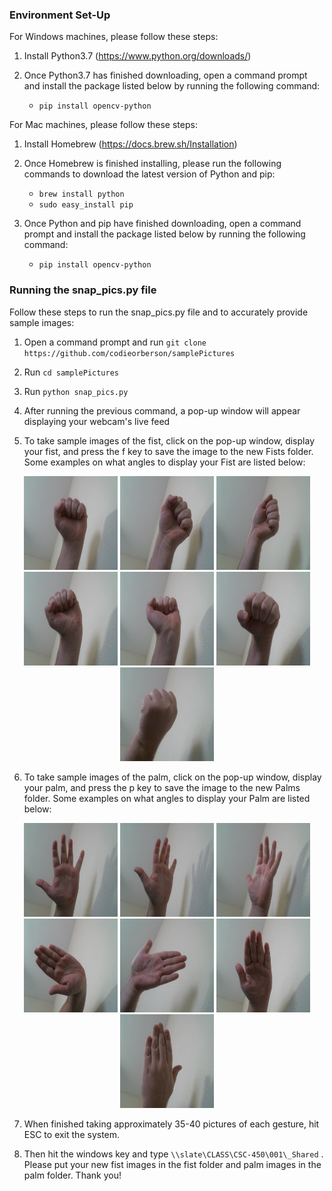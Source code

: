 ### Environment Set-Up

 For Windows machines, please follow these steps:

1. Install Python3.7 (https://www.python.org/downloads/)

2. Once Python3.7 has finished downloading, open a command prompt and install the package listed below by running the following command:
   + `pip install opencv-python`
   

 For Mac machines, please follow these steps:
 
1. Install Homebrew (https://docs.brew.sh/Installation)

2. Once Homebrew is finished installing, please run the following commands to download the latest version of Python and pip:
   + `brew install python`
   + `sudo easy_install pip`
   
3. Once Python and pip have finished downloading, open a command prompt and install the package listed below by running the following command:
   + `pip install opencv-python`
   
### Running the snap_pics.py file

 Follow these steps to run the snap_pics.py file and to accurately provide sample images:
 
 1. Open a command prompt and run  `git clone https://github.com/codieorberson/samplePictures`
 
 2. Run `cd samplePictures`

 3. Run `python snap_pics.py`

 4. After running the previous command, a pop-up window will appear displaying your webcam's live feed
 
 5. To take sample images of the fist, click on the pop-up window, display your fist, and press the f key to save the image to the new Fists folder. Some examples on what angles to display your Fist are listed below:
 
 <p align="center">
    <img src="https://raw.githubusercontent.com/codieorberson/samplePictures/master/readme_pics/fist0.75012501246309651.jpg" width="150" height="150">
    <img src="https://raw.githubusercontent.com/codieorberson/samplePictures/master/readme_pics/fist0.75012501246309652.jpg" width="150" height="150">
    <img src="https://raw.githubusercontent.com/codieorberson/samplePictures/master/readme_pics/fist0.93189250398510431.jpg" width="150" height="150">
    <img src="https://raw.githubusercontent.com/codieorberson/samplePictures/master/readme_pics/fist0.75012501246309653.jpg" width="150" height="150">
    <img src="https://raw.githubusercontent.com/codieorberson/samplePictures/master/readme_pics/fist0.75012501246309654.jpg" width="150" height="150">
    <img src="https://raw.githubusercontent.com/codieorberson/samplePictures/master/readme_pics/fist0.75012501246309655.jpg" width="150" height="150">
    <img src="https://raw.githubusercontent.com/codieorberson/samplePictures/master/readme_pics/fist0.75012501246309656.jpg" width="150" height="150">
 </p>
 
 6. To take sample images of the palm, click on the pop-up window, display your palm, and press the p key to save the image to the new Palms folder. Some examples on what angles to display your Palm are listed below:
 
 <p align="center">
    <img src="https://raw.githubusercontent.com/codieorberson/samplePictures/master/readme_pics/palm0.75012501246309651.jpg" width="150" height="150">
    <img src="https://raw.githubusercontent.com/codieorberson/samplePictures/master/readme_pics/palm0.75012501246309652.jpg" width="150" height="150">
    <img src="https://raw.githubusercontent.com/codieorberson/samplePictures/master/readme_pics/palm0.75012501246309653.jpg" width="150" height="150">
    <img src="https://raw.githubusercontent.com/codieorberson/samplePictures/master/readme_pics/palm0.93189250398510432.jpg" width="150" height="150">
    <img src="https://raw.githubusercontent.com/codieorberson/samplePictures/master/readme_pics/palm0.93189250398510431.jpg" width="150" height="150">
    <img src="https://raw.githubusercontent.com/codieorberson/samplePictures/master/readme_pics/palm0.75012501246309655.jpg" width="150" height="150">
    <img src="https://raw.githubusercontent.com/codieorberson/samplePictures/master/readme_pics/palm0.75012501246309656.jpg" width="150" height="150">
 </p>  
 
 7. When finished taking approximately 35-40 pictures of each gesture, hit ESC to exit the system.
 
 8. Then hit the windows key and type `\\slate\CLASS\CSC-450\001\_Shared` . Please put your new fist images in the fist folder and palm images in the palm folder. Thank you!
 
